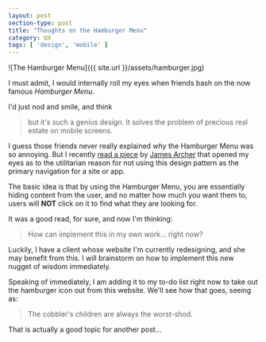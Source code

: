 ```yaml
---
layout: post
section-type: post
title: "Thoughts on the Hamburger Menu"
category: UX
tags: [ 'design', 'mobile' ]
---
```


![The Hamburger Menu]({{ site.url }}/assets/hamburger.jpg)

I must admit, I would internally roll my eyes when friends bash on the now famous _Hamburger Menu_.

I'd just nod and smile, and think

>but it's such a genius design. It solves the problem of precious real estate on mobile screens.

I guess those friends never really explained _why_ the Hamburger Menu was so annoying. But I recently [read a piece](http://deep.design/the-hamburger-menu/) by [James Archer](http://www.jamesarcher.me/) that opened my eyes as to the utilitarian reason for not using this design pattern as the primary navigation for a site or app.

The basic idea is that by using the Hamburger Menu, you are essentially hiding content from the user, and no matter how much you want them to, users will **NOT** click on it to find what they are looking for.

It was a good read, for sure, and now I'm thinking:

>How can implement this in my own work... right now?

Luckily, I have a client whose website I'm currently redesigning, and she may benefit from this. I will brainstorm on how to implement this new nugget of wisdom immediately.

Speaking of immediately, I am adding it to my to-do list right now to take out the hamburger icon out from this website. We'll see how that goes, seeing as:

>The cobbler's children are always the worst-shod.

That is actually a good topic for another post...

